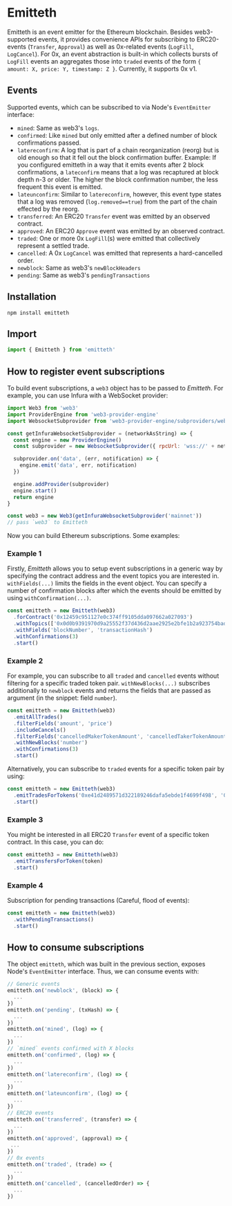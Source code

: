 # Emitteth

Emitteth is an event emitter for the Ethereum blockchain. Besides web3-supported events, it provides convenience APIs for subscribing to ERC20-events (`Transfer`, `Approval`) as well as 0x-related events (`LogFill`, `LogCancel`). For 0x, an event abstraction is built-in which collects bursts of `LogFill` events an aggregates those into `traded` events of the form `{ amount: X, price: Y, timestamp: Z }`. Currently, it supports 0x v1.

## Events

Supported events, which can be subscribed to via Node's `EventEmitter` interface:

- `mined`: Same as web3's `logs`.
- `confirmed`: Like `mined` but only emitted after a defined number of block confirmations passed.
- `latereconfirm`: A log that is part of a chain reorganization (reorg) but is old enough so that it fell out the block confirmation buffer. Example: If you configured emitteth in a way that it emits events after 2 block confirmations, a `lateconfirm` means that a log was recaptured at block depth n-3 or older. The higher the block confirmation number, the less frequent this event is emitted.
- `lateunconfirm`: Similar to `latereconfirm`, however, this event type states that a log was removed (`log.removed==true`) from the part of the chain effected by the reorg.
- `transferred`: An ERC20 `Transfer` event was emitted by an observed contract.
- `approved`: An ERC20 `Approve` event was emitted by an observed contract.
- `traded`: One or more 0x `LogFill`(s) were emitted that collectively represent a settled trade.
- `cancelled`: A 0x `LogCancel` was emitted that represents a hard-cancelled order.
- `newblock`: Same as web3's `newBlockHeaders`
- `pending`: Same as web3's `pendingTransactions`

## Installation

```
npm install emitteth
```

## Import

```javascript
import { Emitteth } from 'emitteth'
```

## How to register event subscriptions

To build event subscriptions, a `web3` object has to be passed to *Emitteth*. For example, you can use Infura with a WebSocket provider:

```javascript
import Web3 from 'web3'
import ProviderEngine from 'web3-provider-engine'
import WebsocketSubprovider from 'web3-provider-engine/subproviders/websocket'

const getInfuraWebsocketSubprovider = (networkAsString) => {
  const engine = new ProviderEngine()
  const subprovider = new WebsocketSubprovider({ rpcUrl: 'wss://' + networkAsString + '.infura.io/ws' })

  subprovider.on('data', (err, notification) => {
    engine.emit('data', err, notification)
  })

  engine.addProvider(subprovider)
  engine.start()
  return engine
}

const web3 = new Web3(getInfuraWebsocketSubprovider('mainnet'))
// pass `web3` to Emitteth
```

Now you can build Ethereum subscriptions. Some examples:

### Example 1
Firstly, *Emitteth* allows you to setup event subscriptions in a generic way by specifying the contract address and the event topics you are interested in. `withFields(...)` limits the fields in the event object. You can specify a number of confirmation blocks after which the events should be emitted by using `withConfirmation(...)`.

```javascript
const emitteth = new Emitteth(web3)
  .forContract('0x12459c951127e0c374ff9105dda097662a027093')
  .withTopics(['0x0d0b9391970d9a25552f37d436d2aae2925e2bfe1b2a923754bada030c498cb3', null, null, null])
  .withFields('blockNumber', 'transactionHash')
  .withConfirmations(3)
  .start()
```

### Example 2

For example, you can subscribe to all `traded` and `cancelled` events without filtering for a specific traded token pair. `withNewBlocks(...)` subscribes additionally to `newblock` events and returns the fields that are passed as argument (in the snippet: field `number`).

```javascript
const emitteth = new Emitteth(web3)
  .emitAllTrades()
  .filterFields('amount', 'price')
  .includeCancels()
  .filterFields('cancelledMakerTokenAmount', 'cancelledTakerTokenAmount', 'priceAdjustment')
  .withNewBlocks('number')
  .withConfirmations(3)
  .start()
```

Alternatively, you can subscribe to `traded` events for a specific token pair by using:

```javascript
const emitteth = new Emitteth(web3)
  .emitTradesForTokens('0xe41d2489571d322189246dafa5ebde1f4699f498', '0xc02aaa39b223fe8d0a0e5c4f27ead9083c756cc2')
  .start()
```

### Example 3
You might be interested in all ERC20 `Transfer` event of a specific token contract. In this case, you can do:

```javascript
const emitteth3 = new Emitteth(web3)
  .emitTransfersForToken(token)
  .start()
```

### Example 4
Subscription for pending transactions (Careful, flood of events):

```javascript
const emitteth = new Emitteth(web3)
  .withPendingTransactions()
  .start()
```

## How to consume subscriptions

The object `emitteth`, which was built in the previous section, exposes Node's `EventEmitter` interface. Thus, we can consume events with:

```javascript
// Generic events
emitteth.on('newblock', (block) => {
  ...
})
emitteth.on('pending', (txHash) => {
  ...
})
emitteth.on('mined', (log) => {
  ...
})
// `mined` events confirmed with X blocks
emitteth.on('confirmed', (log) => {
  ...
})
emitteth.on('latereconfirm', (log) => {
  ...
})
emitteth.on('lateunconfirm', (log) => {
  ...
})
// ERC20 events
emitteth.on('transferred', (transfer) => {
  ...
})
emitteth.on('approved', (approval) => {
 ...
})
// 0x events
emitteth.on('traded', (trade) => {
  ...
})
emitteth.on('cancelled', (cancelledOrder) => {
  ...
})
```
